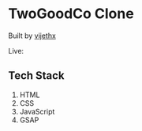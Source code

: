 # TwoGoodCo Clone

Built by [vijethx](https://github.com/vijethx)

Live: 

## Tech Stack

1. HTML
2. CSS
3. JavaScript
4. GSAP
